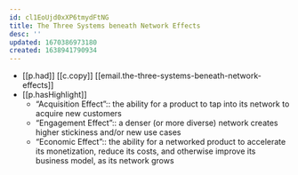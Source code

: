 ```yaml
---
id: cl1EoUjd0xXP6tmydFtNG
title: The Three Systems beneath Network Effects
desc: ''
updated: 1670386973180
created: 1638941790934
---
```


- [[p.had]] [[c.copy]]  [[email.the-three-systems-beneath-network-effects]]
- [[p.hasHighlight]]
  - “Acquisition Effect”:: the ability for a product to tap into its network to acquire new customers
  - “Engagement Effect”:: a denser (or more diverse) network creates higher stickiness and/or new use cases
  - “Economic Effect”:: the ability for a networked product to accelerate its monetization, reduce its costs, and otherwise improve its business model, as its network grows
